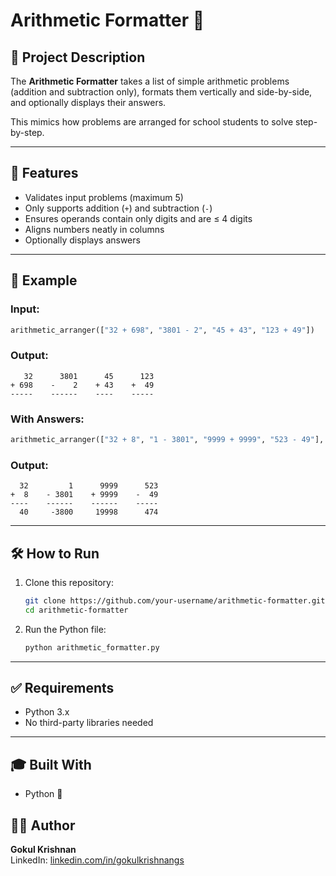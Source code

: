 # Arithmetic Formatter 🧮

## 📘 Project Description

The **Arithmetic Formatter** takes a list of simple arithmetic problems (addition and subtraction only), formats them vertically and side-by-side, and optionally displays their answers.

This mimics how problems are arranged for school students to solve step-by-step.

---

## 📌 Features

- Validates input problems (maximum 5)
- Only supports addition (`+`) and subtraction (`-`)
- Ensures operands contain only digits and are ≤ 4 digits
- Aligns numbers neatly in columns
- Optionally displays answers

---

## 🧠 Example

### Input:
```python
arithmetic_arranger(["32 + 698", "3801 - 2", "45 + 43", "123 + 49"])
```

### Output:
```
   32      3801      45      123
+ 698    -    2    + 43    +  49
-----    ------    ----    -----
```

### With Answers:
```python
arithmetic_arranger(["32 + 8", "1 - 3801", "9999 + 9999", "523 - 49"], True)
```

### Output:
```
  32         1      9999      523
+  8    - 3801    + 9999    -  49
----    ------    ------    -----
  40     -3800     19998      474
```

---

## 🛠 How to Run

1. Clone this repository:
   ```bash
   git clone https://github.com/your-username/arithmetic-formatter.git
   cd arithmetic-formatter
   ```

2. Run the Python file:
   ```bash
   python arithmetic_formatter.py
   ```

---

## ✅ Requirements

- Python 3.x
- No third-party libraries needed

---

## 🎓 Built With

- Python 🐍

## 🙋‍♂️ Author

**Gokul Krishnan**  
LinkedIn: [linkedin.com/in/gokulkrishnangs](https://linkedin.com/in/gokul-krishnan-gs/)
